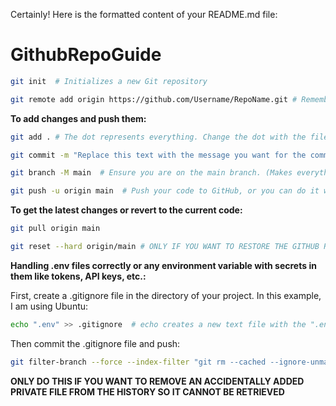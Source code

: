 Certainly! Here is the formatted content of your README.md file:

# GithubRepoGuide

```bash
git init  # Initializes a new Git repository
```

```bash
git remote add origin https://github.com/Username/RepoName.git # Remember the .git is important to add!
```

**To add changes and push them:**

```bash
git add . # The dot represents everything. Change the dot with the file name you want to add if you want to add a specific file!
```

```bash
git commit -m "Replace this text with the message you want for the commit!"
```

```bash
git branch -M main  # Ensure you are on the main branch. (Makes everything easier tbh)
```

```bash
git push -u origin main  # Push your code to GitHub, or you can do it without the -u if it is easier to remember!
```

**To get the latest changes or revert to the current code:**

```bash
git pull origin main
```

```bash
git reset --hard origin/main # ONLY IF YOU WANT TO RESTORE THE GITHUB REPO'S FILES. THIS WILL REWRITE EVERYTHING
```

**Handling .env files correctly or any environment variable with secrets in them like tokens, API keys, etc.:**

First, create a .gitignore file in the directory of your project. In this example, I am using Ubuntu:

```bash
echo ".env" >> .gitignore  # echo creates a new text file with the ".env" content. .env represents the text you want to create the file with and .gitignore represents the text file name!
```

Then commit the .gitignore file and push:

```bash
git filter-branch --force --index-filter "git rm --cached --ignore-unmatch SECRETSFILENAME" --prune-empty --tag-name-filter cat -- --all
```

**ONLY DO THIS IF YOU WANT TO REMOVE AN ACCIDENTALLY ADDED PRIVATE FILE FROM THE HISTORY SO IT CANNOT BE RETRIEVED**

